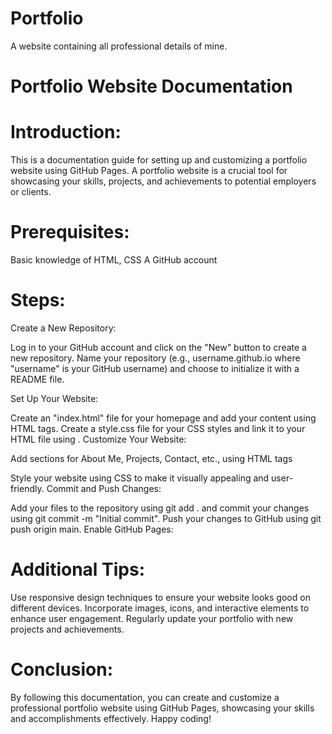 # Portfolio
A website containing all professional details of mine.

# Portfolio Website Documentation

 # Introduction:
This is a documentation guide for setting up and customizing a portfolio website using GitHub Pages. A portfolio website is a crucial tool for showcasing your skills, projects, and achievements to potential employers or clients.

# Prerequisites:

Basic knowledge of HTML, CSS
A GitHub account

 # Steps:

Create a New Repository:

Log in to your GitHub account and click on the "New" button to create a new repository.
Name your repository (e.g., username.github.io where "username" is your GitHub username) and choose to initialize it with a README file.

Set Up Your Website:

Create an "index.html" file for your homepage and add your content using HTML tags.
Create a style.css file for your CSS styles and link it to your HTML file using <link rel="stylesheet" href="style.css">.
Customize Your Website:

Add sections for About Me, Projects, Contact, etc., using HTML tags

Style your website using CSS to make it visually appealing and user-friendly.
Commit and Push Changes:

Add your files to the repository using git add . and commit your changes using git commit -m "Initial commit".
Push your changes to GitHub using git push origin main.
Enable GitHub Pages:


# Additional Tips:

Use responsive design techniques to ensure your website looks good on different devices.
Incorporate images, icons, and interactive elements to enhance user engagement.
Regularly update your portfolio with new projects and achievements.

# Conclusion:

By following this documentation, you can create and customize a professional portfolio website using GitHub Pages, showcasing your skills and accomplishments effectively. Happy coding!
